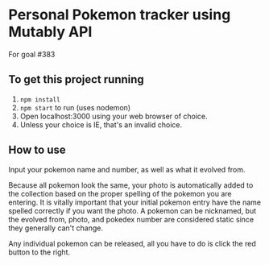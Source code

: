 # Personal Pokemon tracker using Mutably API
For goal #383

## To get this project running
1. `npm install`
1. `npm start` to run (uses nodemon)
1. Open localhost:3000 using your web browser of choice.
1. Unless your choice is IE, that's an invalid choice.

## How to use
Input your pokemon name and number, as well as what it evolved from.

Because all pokemon look the same, your photo is automatically added to the collection based on the proper spelling of the pokemon you are entering. It is vitally important that your initial pokemon entry have the name spelled correctly if you want the photo. A pokemon can be nicknamed, but the evolved from, photo, and pokedex number are considered static since they generally can't change.

Any individual pokemon can be released, all you have to do is click the red button to the right.
